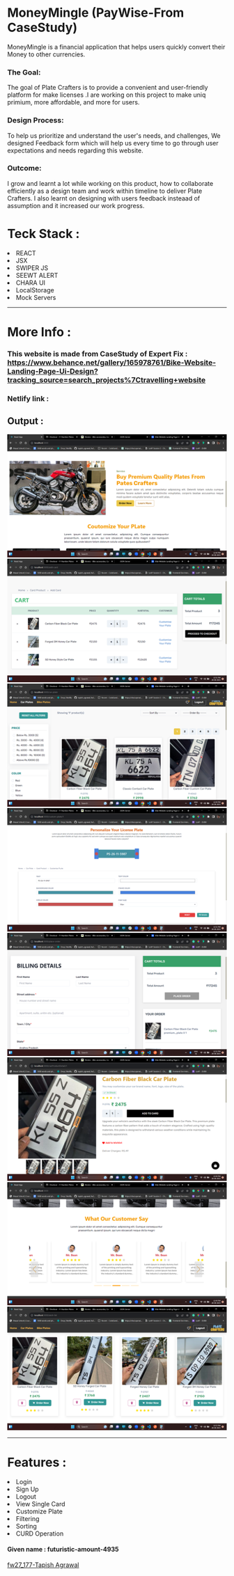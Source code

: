 <h1>MoneyMingle (PayWise-From CaseStudy)</h1>
MoneyMingle is a financial application that helps users quickly convert their Money to other currencies. 

### The Goal:
The goal of Plate Crafters is to provide a convenient and user-friendly platform for make licenses .I are working on this project to make uniq primium, more affordable, and more for users.

### Design Process:
To help us prioritize and understand the user's needs, and challenges, We designed Feedback form which will help us every time to go through user expectations and needs regarding this website.


### Outcome: 
I grow and learnt a lot while working on this product, how to collaborate efficiently as a design team and work within timeline to deliver Plate Crafters.
I also learnt on designing with users feedback insteaad of assumption and it increased our work progress.

<h1>Teck Stack :</h1>

 <li>REACT</li>
  <li>JSX</li>
  <li>SWIPER JS</li>
  <li>SEEWT ALERT</li>
  <li>CHARA UI</li>
  <li>LocalStorage</li>
  <li>Mock Servers</li>


---
# More Info :

### This website is made from CaseStudy of Expert Fix :  https://www.behance.net/gallery/165978761/Bike-Website-Landing-Page-Ui-Design?tracking_source=search_projects%7Ctravelling+website

### Netlify link : 

## Output :

![Home](./public/Images/home.png)
![Add Card](./public/Images/Add-Card.png)
![car-product](./public/Images/car-product.png)
![customize-plate](./public/Images/Customize-plate.png)
![Place-Oerder](./public/Images/PLaceOrder.png)
![Single-card](./public/Images/Single-Card.png)
![Slider](./public/Images/Slider.png)
![Wish-List](./public/Images/WishList.png)

---


<h1>Features :</h1>

 <li>Login</li>
  <li>Sign Up</li>
  <li>Logout</li>
  <li>View Single Card</li>
  <li>Customize Plate</li>
  <li>Filtering</li>
  <li>Sorting</li>
  <li>CURD Operation</li>

#### Given name : futuristic-amount-4935


[fw27_177-Tapish Agrawal](https://github.com/Tapishagrawal)


